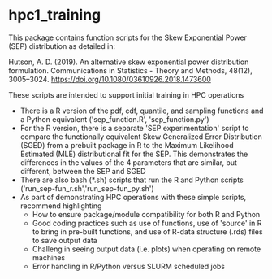 # hpc1_training
This package contains function scripts for the Skew Exponential Power (SEP) distribution as detailed in:  
   
  Hutson, A. D. (2019). An alternative skew exponential power distribution formulation. Communications in Statistics - Theory and Methods, 48(12), 3005–3024. https://doi.org/10.1080/03610926.2018.1473600  
     
These scripts are intended to support initial training in HPC operations  
* There is a R version of the pdf, cdf, quantile, and sampling functions and a Python equivalent ('sep_function.R', 'sep_function.py')
* For the R version, there is a separate 'SEP experimentation' script to compare the functionally equivalent Skew Generalized Error Distribution (SGED) from a prebuilt package in R to the Maximum Likelihood Estimated (MLE) distributional fit for the SEP. This demonstrates the differences in the values of the 4 parameters that are similar, but different, between the SEP and SGED   
* There are also bash (*.sh) scripts that run the R and Python scripts ('run_sep-fun_r.sh','run_sep-fun_py.sh')
* As part of demonstrating HPC operations with these simple scripts, recommend highlighting
  * How to ensure package/module compatibility for both R and Python
  * Good coding practices such as use of functions, use of 'source' in R to bring in pre-built functions, and use of R-data structure (.rds) files to save output data
  * Challeng in seeing output data (i.e. plots) when operating on remote machines
  * Error handling in R/Python versus SLURM scheduled jobs
